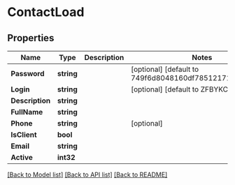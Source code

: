 # ContactLoad

## Properties

Name | Type | Description | Notes
------------ | ------------- | ------------- | -------------
**Password** | **string** |  | [optional] [default to 749f6d8048160df78512171d33cbd417]
**Login** | **string** |  | [optional] [default to ZFBYKCV9]
**Description** | **string** |  | 
**FullName** | **string** |  | 
**Phone** | **string** |  | [optional] 
**IsClient** | **bool** |  | 
**Email** | **string** |  | 
**Active** | **int32** |  | 

[[Back to Model list]](../README.md#documentation-for-models) [[Back to API list]](../README.md#documentation-for-api-endpoints) [[Back to README]](../README.md)


